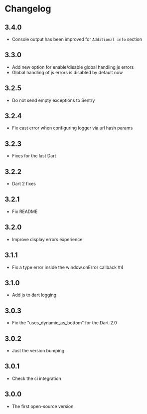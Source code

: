 # Changelog

## 3.4.0
- Console output has been improved for `Additional info` section

## 3.3.0
- Add new option for enable/disable global handling js errors
- Global handling of js errors is disabled by default now

## 3.2.5
- Do not send empty exceptions to Sentry

## 3.2.4
- Fix cast error when configuring logger via url hash params

## 3.2.3
- Fixes for the last Dart

## 3.2.2
- Dart 2 fixes

## 3.2.1
- Fix README

## 3.2.0
- Improve display errors experience

## 3.1.1
- Fix a type error inside the window.onError callback #4

## 3.1.0
- Add js to dart logging

## 3.0.3
- Fix the "uses_dynamic_as_bottom" for the Dart-2.0

## 3.0.2
- Just the version bumping

## 3.0.1
- Check the ci integration

## 3.0.0
- The first open-source version  
